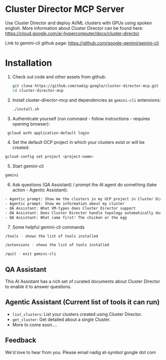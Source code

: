 # Cluster Director MCP Server

Use Cluster Director and deploy AI/ML clusters with GPUs using spoken english. More information about Cluster Director can be found here: https://cloud.google.com/ai-hypercomputer/docs/cluster-director

Link to gemini-cli github page: https://github.com/google-gemini/gemini-cli

# Installation

1.  Check out code and other assets from github:
    ```sh
    git clone https://github.com/nadig-google/cluster-director-mcp.git
    cd cluster-director-mcp
    ```

2.  Install cluster-director-mcp and dependencies as `gemini-cli` extensions:
    ```sh
    ./install.sh
    ```   

3. Authenticate yourself (run command - follow instructions - requires opening browser):
  ```sh
   gcloud auth application-default login
  ```
  
4. Set the default GCP project in which your clusters exist or will be created:
  ```sh
  gcloud config set project <project-name>
  ```

5. Start gemini-cli
  ```sh
  gemini
  ```

6. Ask questions (QA Assistant) / prompt the AI agent do something (take action - Agentic Assistant):
  ```sh
  - Agentic prompt: Show me the clusters in my GCP project in Cluster Director
  - Agentic prompt: Show me information about my cluster
  - QA Assistant: What VM-types does Cluster Director support
  - QA Assistant: Does Cluster Director handle topology automatically during cluster creation
  - QA Assistant: What came first? The chicken or the egg
  ```

7. Some helpful gemini-cli commands
  ```sh
  /tools - shows the list of tools installed
  ```

  ```sh
  /extensions - shows the list of tools installed
  ```

  ```sh
  /quit - exit gemini-cli
  ```

## QA Assistant

This AI Assistant has a rich set of curated documents about Cluster Director to enable it to answer questions.

## Agentic Assistant (Current list of tools it can run)

- `list_clusters`: List your clusters created using Cluster Director.
- `get_cluster`: Get detailed about a single Cluster.
- More to come soon....

## Feedback
We'd love to hear from you. Please email nadig at-symbol google dot com 



